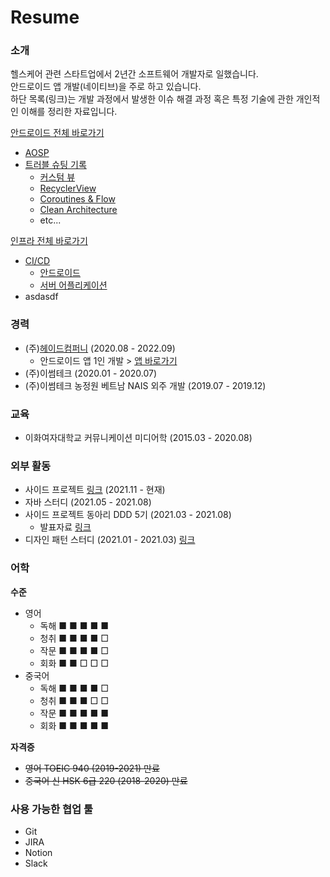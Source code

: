 # Resume

### 소개
헬스케어 관련 스타트업에서 2년간 소프트웨어 개발자로 일했습니다.</br>
안드로이드 앱 개발(네이티브)을 주로 하고 있습니다.</br>
하단 목록(링크)는 개발 과정에서 발생한 이슈 해결 과정 혹은 특정 기술에 관한 개인적인 이해를 정리한 자료입니다.

[안드로이드 전체 바로가기](/android/)
- [AOSP]()
- [트러블 슈팅 기록](/android/android-native-issues.md)
  - [커스텀 뷰](/android/android-native-issues.md)
  - [RecyclerView]()
  - [Coroutines & Flow]()
  - [Clean Architecture]()
  - etc...

[인프라 전체 바로가기](/infra/)
  - [CI/CD](/infra/ci_cd/)
    - [안드로이드](/infra/ci_cd/android-ci-cd.md)
    - [서버 어플리케이션](/infra/ci_cd/server-app-ci-cd.md)
  - asdasdf

### 경력
- (주)[헤이드컴퍼니](https://www.hayd.app/) (2020.08 - 2022.09)
  - 안드로이드 앱 1인 개발 > [앱 바로가기](https://play.google.com/store/apps/details?id=app.hayd.android)
- (주)이썸테크 (2020.01 - 2020.07)
- (주)이썸테크 농정원 베트남 NAIS 외주 개발 (2019.07 - 2019.12)
  
### 교육
- 이화여자대학교 커뮤니케이션 미디어학 (2015.03 - 2020.08)

### 외부 활동
- 사이드 프로젝트 [링크](https://github.com/jjjlyn/moc-android) (2021.11 - 현재)
- 자바 스터디 (2021.05 - 2021.08)
- 사이드 프로젝트 동아리 DDD 5기 (2021.03 - 2021.08)
  - 발표자료 [링크](https://github.com/jjjlyn/DDD-5-Android-Session)
- 디자인 패턴 스터디 (2021.01 - 2021.03) [링크](https://github.com/CS-Study-Team)

### 어학
**수준**
- 영어
  - 독해 ■ ■ ■ ■ ■
  - 청취 ■ ■ ■ ■ □
  - 작문 ■ ■ ■ ■ □
  - 회화 ■ ■ □ □ □
- 중국어
  - 독해 ■ ■ ■ ■ □
  - 청취 ■ ■ ■ □ □
  - 작문 ■ ■ ■ ■ ■
  - 회화 ■ ■ ■ ■ ■

**자격증**

- ~~영어 TOEIC 940 (2019-2021) 만료~~
- ~~중국어 신 HSK 6급 220 (2018-2020) 만료~~

### 사용 가능한 협업 툴
- Git
- JIRA
- Notion
- Slack